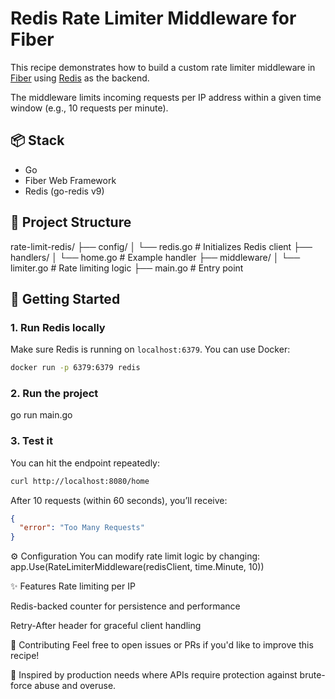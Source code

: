 # Redis Rate Limiter Middleware for Fiber

This recipe demonstrates how to build a custom rate limiter middleware in [Fiber](https://github.com/gofiber/fiber) using [Redis](https://redis.io/) as the backend.

The middleware limits incoming requests per IP address within a given time window (e.g., 10 requests per minute).

## 📦 Stack

- Go
- Fiber Web Framework
- Redis (go-redis v9)

## 📁 Project Structure

rate-limit-redis/
├── config/
│ └── redis.go # Initializes Redis client
├── handlers/
│ └── home.go # Example handler
├── middleware/
│ └── limiter.go # Rate limiting logic
├── main.go # Entry point


## 🚀 Getting Started

### 1. Run Redis locally
Make sure Redis is running on `localhost:6379`. You can use Docker:

```bash
docker run -p 6379:6379 redis
```
### 2. Run the project
go run main.go

### 3. Test it
You can hit the endpoint repeatedly:

```bash
curl http://localhost:8080/home
```

After 10 requests (within 60 seconds), you’ll receive:

```json
{
  "error": "Too Many Requests"
}

```

⚙️ Configuration
You can modify rate limit logic by changing:
app.Use(RateLimiterMiddleware(redisClient, time.Minute, 10))


✨ Features
Rate limiting per IP

Redis-backed counter for persistence and performance

Retry-After header for graceful client handling

🙌 Contributing
Feel free to open issues or PRs if you'd like to improve this recipe!


🧠 Inspired by production needs where APIs require protection against brute-force abuse and overuse.
